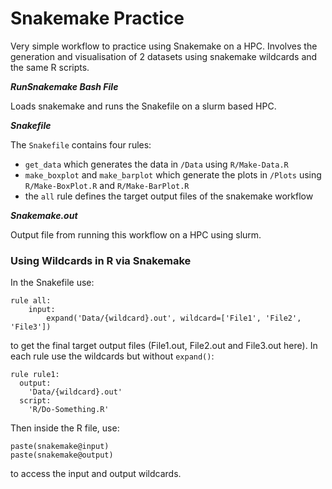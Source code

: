 # Snakemake Practice
Very simple workflow to practice using Snakemake on a HPC. Involves the generation and visualisation of 2 datasets using snakemake wildcards and the same R scripts.

***RunSnakemake Bash File***

Loads snakemake and runs the Snakefile on a slurm based HPC.

***Snakefile***

The `Snakefile` contains four rules: 
- `get_data` which generates the data in `/Data` using `R/Make-Data.R`
- `make_boxplot` and `make_barplot` which generate the plots in `/Plots` using `R/Make-BoxPlot.R` and `R/Make-BarPlot.R`
- the `all` rule defines the target output files of the snakemake workflow

***Snakemake.out***

Output file from running this workflow on a HPC using slurm.

### Using Wildcards in R via Snakemake

In the Snakefile use:
```
rule all:
    input:
        expand('Data/{wildcard}.out', wildcard=['File1', 'File2', 'File3'])
```
to get the final target output files (File1.out, File2.out and File3.out here). In each rule use the wildcards but without `expand()`:
```
rule rule1:
  output:
    'Data/{wildcard}.out'
  script:
    'R/Do-Something.R'
```
Then inside the R file, use:
```
paste(snakemake@input)
paste(snakemake@output)
```
to access the input and output wildcards.
